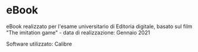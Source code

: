 # eBook
eBook realizzato per l'esame universitario di Editoria digitale, basato sul film "The imitation game" - data di realizzazione: Gennaio 2021

Software utilizzato: Calibre

